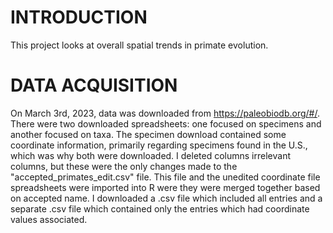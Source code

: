 # INTRODUCTION	
This project looks at overall spatial trends in primate evolution. 

# DATA ACQUISITION
On March 3rd, 2023, data was downloaded from https://paleobiodb.org/#/. There were two downloaded spreadsheets: one focused on specimens and another focused on taxa. The specimen download contained some coordinate information, primarily regarding specimens found in the U.S., which was why both were downloaded. I deleted columns irrelevant columns, but these were the only changes made to the "accepted_primates_edit.csv" file. This file and the unedited coordinate file spreadsheets were imported into R were they were merged together based on accepted name. I downloaded a .csv file which included all entries and a separate .csv file which contained only the entries which had coordinate values associated. 
